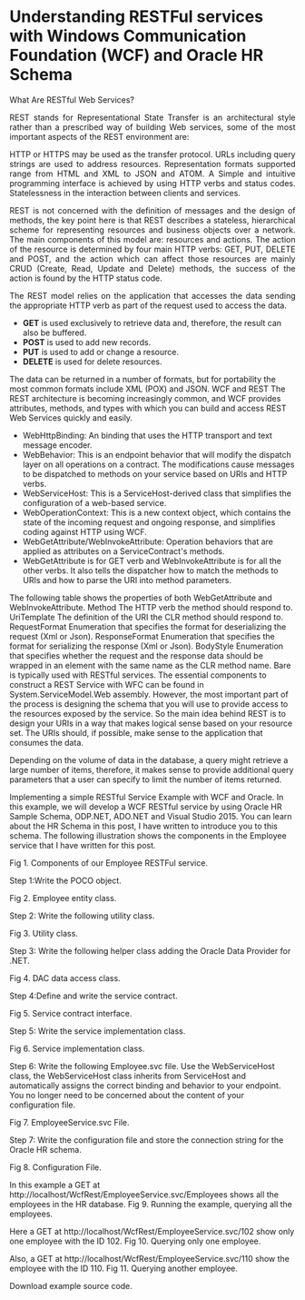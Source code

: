 # Understanding RESTFul services with Windows Communication Foundation (WCF) and Oracle HR Schema

What Are RESTful Web Services?

<p align="justify">
REST stands for Representational State Transfer is an architectural style rather than a prescribed way of building Web services, some of the most important aspects of the REST environment are:
</p>
<p align="justify">
HTTP or HTTPS may be used as the transfer protocol.
URLs including query strings are used to address resources.
Representation formats supported range from HTML and XML to JSON and ATOM.
A Simple and intuitive programming interface is achieved by using HTTP verbs and status codes.
Statelessness in the interaction between clients and services.
</p>
<p align="justify">
REST is not concerned with the definition of messages and the design of methods, the key point here is that REST describes a stateless, hierarchical scheme for representing resources and business objects over a network. The main components of this model are: resources and actions. The action of the resource is determined by four main HTTP verbs: GET, PUT, DELETE and POST, and the action which can affect those resources are mainly CRUD (Create, Read, Update and Delete) methods, the success of the action is found by the HTTP status code.
</p>
<p align="justify">
The REST model relies on the application that accesses the data sending the appropriate HTTP verb as part of the request used to access the data.
<ul>
<li><b>GET</b> is used exclusively to retrieve data and, therefore, the result can also be buffered.</li>
<li><b>POST</b> is used to add new records.</li>
<li><b>PUT</b> is used to add or change a resource.</li>
<li><b>DELETE</b> is used for delete resources.</li>
</ul>
</p>
<p>
The data can be returned in a number of formats, but for portability the most common formats include XML (POX) and JSON.
WCF and REST
The REST architecture is becoming increasingly common, and WCF provides attributes, methods, and types with which you can build and access REST Web Services quickly and easily.
</p>
<p>
<ul>
<li>WebHttpBinding: An binding that uses the HTTP transport and text message encoder.</li>
<li>WebBehavior: This is an endpoint behavior that will modify the dispatch layer on all operations on a contract. The modifications cause messages to be dispatched to methods on your service based on URIs and HTTP verbs.</li>
<li>WebServiceHost: This is a ServiceHost-derived class that simplifies the configuration of a web-based service.</li>
<li>WebOperationContext: This is a new context object, which contains the state of the incoming request and ongoing response, and simplifies coding against HTTP using WCF.</li>
<li>WebGetAttribute/WebInvokeAttribute: Operation behaviors that are applied as attributes on a ServiceContract's methods.
</li>
<li>WebGetAttribute is for GET verb and WebInvokeAttribute is for all the other verbs. It also tells the dispatcher how to match the methods to URIs and how to parse the URI into method parameters.</li>
</ul>
</p>

The following table shows the properties of both WebGetAttribute and WebInvokeAttribute.
Method	The HTTP verb the method should respond to.
UriTemplate	The definition of the URI the CLR method should respond to.
RequestFormat	Enumeration that specifies the format for deserializing the request (Xml or Json).
ResponseFormat	Enumeration that specifies the format for serializing the response (Xml or Json).
BodyStyle	Enumeration that specifies whether the request and the response data should be wrapped in an element with the same name as the CLR method name. Bare is typically used with RESTful services.
The essential components to construct a REST Service with WFC can be found in System.ServiceModel.Web assembly. However, the most important part of the process is designing the schema that you will use to provide access to the resources exposed by the service. So the main idea behind REST is to design your URIs in a way that makes logical sense based on your resource set. The URIs should, if possible, make sense to the application that consumes the data.

Depending on the volume of data in the database, a query might retrieve a large number of items, therefore, it makes sense to provide additional query parameters that a user can specify to limit the number of items returned.

Implementing a simple RESTful Service Example with WCF and Oracle.
In this example, we will develop a WCF RESTful service by using Oracle HR Sample Schema, ODP.NET, ADO.NET and Visual Studio 2015. You can learn about the HR Schema in this post, I have written to introduce you to this schema. The following illustration shows the components in the Employee service that I have written for this post.

Fig 1. Components of our Employee RESTFul service.



Step 1:Write the POCO object.

Fig 2. Employee entity class.



Step 2: Write the following utility class.

Fig 3. Utility class.



Step 3: Write the following helper class adding the Oracle Data Provider for .NET.

Fig 4. DAC data access class.



Step 4:Define and write the service contract.

Fig 5. Service contract interface.



Step 5: Write the service implementation class.

Fig 6. Service implementation class.



Step 6: Write the following Employee.svc file. Use the WebServiceHost class, the WebServiceHost class inherits from ServiceHost and automatically assigns the correct binding and behavior to your endpoint. You no longer need to be concerned about the content of your configuration file.

Fig 7. EmployeeService.svc File.



Step 7: Write the configuration file and store the connection string for the Oracle HR schema.

Fig 8. Configuration File.



In this example a GET at http://localhost/WcfRest/EmployeeService.svc/Employees shows all the employees in the HR database.
Fig 9. Running the example, querying all the employees.



Here a GET at http://localhost/WcfRest/EmployeeService.svc/102 show only one employee with the ID 102.
Fig 10. Querying only one employee.



Also, a GET at http://localhost/WcfRest/EmployeeService.svc/110 show the employee with the ID 110.
Fig 11. Querying another employee.



Download example source code.
